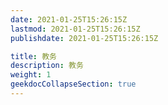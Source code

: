 ```yaml
---
date: 2021-01-25T15:26:15Z
lastmod: 2021-01-25T15:26:15Z
publishdate: 2021-01-25T15:26:15Z

title: 教务
description: 教务
weight: 1
geekdocCollapseSection: true
---
```



